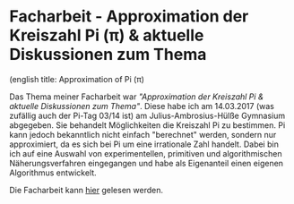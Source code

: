 # Facharbeit - Approximation der Kreiszahl Pi (π) & aktuelle Diskussionen zum Thema

(english title: Approximation of Pi (π)

Das Thema meiner Facharbeit war *"Approximation der Kreiszahl Pi & aktuelle Diskussionen zum Thema"*. Diese habe ich am 14.03.2017 (was zufällig auch der Pi-Tag 03/14 ist)
am Julius-Ambrosius-Hülße Gymnasium abgegeben. Sie behandelt Möglichkeiten die Kreiszahl Pi zu bestimmen. Pi kann jedoch bekanntlich nicht einfach "berechnet" werden, sondern nur approximiert, da es sich bei Pi um eine irrationale Zahl handelt. Dabei bin ich auf eine Auswahl von experimentellen, primitiven und algorithmischen Näherungsverfahren eingegangen und habe als Eigenanteil einen eigenen Algorithmus entwickelt.

Die Facharbeit kann <a href="https://github.com/SoWieMarkus/Facharbeit/blob/main/Facharbeit.pdf">hier</a> gelesen werden.
